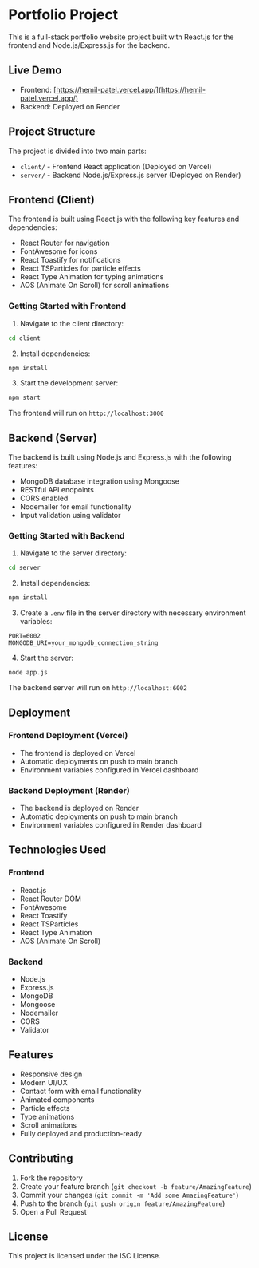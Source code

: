 # Portfolio Project

This is a full-stack portfolio website project built with React.js for the frontend and Node.js/Express.js for the backend.

## Live Demo
- Frontend: [https://hemil-patel.vercel.app/](https://hemil-patel.vercel.app/)
- Backend: Deployed on Render

## Project Structure

The project is divided into two main parts:
- `client/` - Frontend React application (Deployed on Vercel)
- `server/` - Backend Node.js/Express.js server (Deployed on Render)

## Frontend (Client)

The frontend is built using React.js with the following key features and dependencies:
- React Router for navigation
- FontAwesome for icons
- React Toastify for notifications
- React TSParticles for particle effects
- React Type Animation for typing animations
- AOS (Animate On Scroll) for scroll animations

### Getting Started with Frontend

1. Navigate to the client directory:
```bash
cd client
```

2. Install dependencies:
```bash
npm install
```

3. Start the development server:
```bash
npm start
```

The frontend will run on `http://localhost:3000`

## Backend (Server)

The backend is built using Node.js and Express.js with the following features:
- MongoDB database integration using Mongoose
- RESTful API endpoints
- CORS enabled
- Nodemailer for email functionality
- Input validation using validator

### Getting Started with Backend

1. Navigate to the server directory:
```bash
cd server
```

2. Install dependencies:
```bash
npm install
```

3. Create a `.env` file in the server directory with necessary environment variables:
```
PORT=6002
MONGODB_URI=your_mongodb_connection_string
```

4. Start the server:
```bash
node app.js
```

The backend server will run on `http://localhost:6002`

## Deployment

### Frontend Deployment (Vercel)
- The frontend is deployed on Vercel
- Automatic deployments on push to main branch
- Environment variables configured in Vercel dashboard

### Backend Deployment (Render)
- The backend is deployed on Render
- Automatic deployments on push to main branch
- Environment variables configured in Render dashboard

## Technologies Used

### Frontend
- React.js
- React Router DOM
- FontAwesome
- React Toastify
- React TSParticles
- React Type Animation
- AOS (Animate On Scroll)

### Backend
- Node.js
- Express.js
- MongoDB
- Mongoose
- Nodemailer
- CORS
- Validator

## Features
- Responsive design
- Modern UI/UX
- Contact form with email functionality
- Animated components
- Particle effects
- Type animations
- Scroll animations
- Fully deployed and production-ready

## Contributing
1. Fork the repository
2. Create your feature branch (`git checkout -b feature/AmazingFeature`)
3. Commit your changes (`git commit -m 'Add some AmazingFeature'`)
4. Push to the branch (`git push origin feature/AmazingFeature`)
5. Open a Pull Request

## License
This project is licensed under the ISC License.
